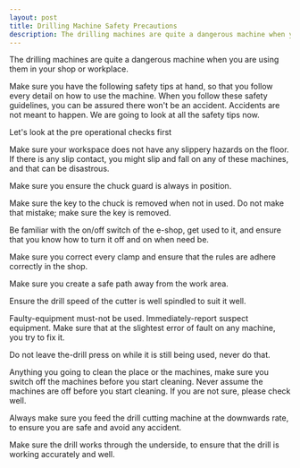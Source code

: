 ```yaml
---
layout: post
title: Drilling Machine Safety Precautions
description: The drilling machines are quite a dangerous machine when you are using them in your shop or workplace.
---
```


The drilling machines are quite a dangerous machine when you are using them in your shop or workplace. 

Make sure you have the following safety tips at hand, so that you follow every detail on how to use the machine. When you follow these safety guidelines, you can be assured there won't be an accident. Accidents are not meant to happen. We are going to look at all the safety tips now.

Let's look at the pre operational checks first 

Make sure your workspace does not have any slippery hazards on the floor. If there is any slip contact, you might slip and fall on any of these machines, and that can be disastrous. 

Make sure you ensure the chuck guard is always in position. 

Make sure the key to the chuck is removed when not in used. Do not make that mistake; make sure the key is removed.

Be familiar with the on/off switch of the e-shop, get used to it, and ensure that you know how to turn it off and on when need be.

Make sure you correct every clamp and ensure that the rules are adhere correctly in the shop.

Make sure you create a safe path away from the work area.

Ensure the drill speed of the cutter is well spindled to suit it well.

Faulty-equipment must-not be used. Immediately-report suspect equipment. Make sure that at the slightest error of fault on any machine, you try to fix it. 

Do not leave the-drill press on while it is still being used, never do that.

Anything you going to clean the place or the machines, make sure you switch off the machines before you start cleaning. Never assume the machines are off before you start cleaning. If you are not sure, please check well. 

Always make sure you feed the drill cutting machine at the downwards rate, to ensure you are safe and avoid any accident. 

Make sure the drill works through the underside, to ensure that the drill is working accurately and well.
